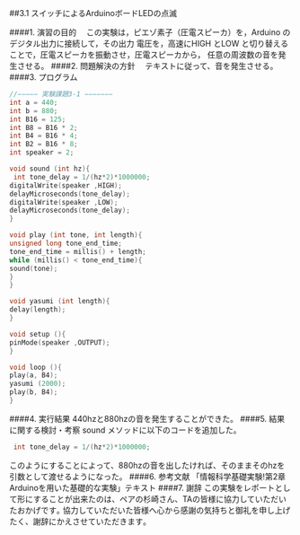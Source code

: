 ##3.1 スイッチによるArduinoボードLEDの点滅

####1.	演習の目的
　この実験は，ピエゾ素子（圧電スピーカ）を，Arduino のデジタル出力に接続して，その出力
電圧を，高速にHIGH とLOW と切り替えることで，圧電スピーカを振動させ，圧電スピーカから，
任意の周波数の音を発生させる。
####2.	問題解決の方針
　テキストに従って、音を発生させる。
####3.	プログラム
 ```C
 //−−−−− 実験課題3-1 −−−−−−−
 int a = 440;
int b = 880;
int B16 = 125;
int B8 = B16 * 2;
int B4 = B16 * 4;
int B2 = B16 * 8;
int speaker = 2;

void sound (int hz){
  int tone_delay = 1/(hz*2)*1000000;
digitalWrite(speaker ,HIGH);
delayMicroseconds(tone_delay);
digitalWrite(speaker ,LOW);
delayMicroseconds(tone_delay);
}

void play (int tone, int length){
unsigned long tone_end_time;
tone_end_time = millis() + length;
while (millis() < tone_end_time){
sound(tone);
}
}

void yasumi (int length){
delay(length);
}

void setup (){
pinMode(speaker ,OUTPUT);
}

void loop (){
play(a, B4);
yasumi (2000);
play(b, B4);
}
 ```
####4.	実行結果
440hzと880hzの音を発生することができた。
####5.	結果に関する検討・考察
sound メソッドに以下のコードを追加した。
```C
 int tone_delay = 1/(hz*2)*1000000;
 ```
 このようにすることによって、880hzの音を出したければ、そのままそのhzを引数として渡せるようになった。
####6.	参考文献
「情報科学基礎実験!第2章Arduinoを用いた基礎的な実験」テキスト
####7.	謝辞
この実験をレポートとして形にすることが出来たのは、ペアの杉崎さん、TAの皆様に協力していただいたおかげです｡
協力していただいた皆様へ心から感謝の気持ちと御礼を申し上げたく、謝辞にかえさせていただきます｡ 　
